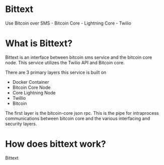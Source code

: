 # Bittext
Use Bitcoin over SMS - Bitcoin Core - Lightning Core - Twilio

# What is Bittext?
Bittext is an interface between bitcoin sms service and the bitcoin core node.
This service utilizes the Twilio API and Bitcoin core.

There are 3 primary layers this service is built on 
- Docker Container
- Bitcoin Core Node
- Core Lightning Node
- Twillio
- Bitcoin

The first layer is the bitcoin-core json rpc. This is the pipe for intraprocess communications
between bitcoin core and the various interfacing and security layers.

# How does bittext work?
Bittext
